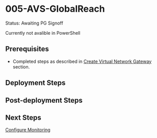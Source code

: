 # 005-AVS-GlobalReach
Status: Awaiting PG Signoff

Currently not avalible in PowerShell

## Prerequisites

* Completed steps as described in [Create Virtual Network Gateway](../004-AVS-ExRConnection-NewVNet/readme.md) section.

## Deployment Steps

## Post-deployment Steps

## Next Steps

[Configure Monitoring](../006-AVS-Monitor-Utilization/readme.md)
